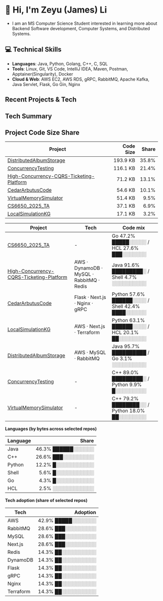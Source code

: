 <!---
James-Zeyu-Li/James-Zeyu-Li is a ✨ special ✨ repository because its `README.md` (this file) appears on your GitHub profile.
You can click the Preview link to take a look at your changes.
--->

# 👋 Hi, I'm Zeyu (James) Li
- I am an MS Computer Science Student interested in learning more about Backend Software development, Computer Systems, and Distributed Systems.

## 💻 Technical Skills
- **Languages**: Java, Python, Golang, C++, C, SQL
- **Tools**: Linux, Git, VS Code, IntelliJ IDEA, Maven, Postman, Apptainer(Singularity), Docker
- **Cloud & Web**: AWS EC2, AWS RDS, gRPC, RabbitMQ, Apache Kafka, Java Servlet, Flask, Go Gin, Nginx


## Recent Projects & Tech
<!--TECH-STACK:START-->
<!--TECH-STACK:END-->

## Tech Summary
<!--TECH-SUMMARY:START-->
<!--TECH-SUMMARY:END-->

## Project Code Size Share
<!--TECH-PROJECT-SHARE:START-->
| Project | Code Size | Share |
|---|---:|---:|
| [DistributedAlbumStorage](https://github.com/James-Zeyu-Li/DistributedAlbumStorage) | 193.9 KB | 35.8% |
| [ConcurrencyTesting](https://github.com/James-Zeyu-Li/ConcurrencyTesting) | 116.1 KB | 21.4% |
| [High-Concurrency-CQRS-Ticketing-Platform](https://github.com/James-Zeyu-Li/High-Concurrency-CQRS-Ticketing-Platform) | 71.2 KB | 13.1% |
| [CedarArbutusCode](https://github.com/James-Zeyu-Li/CedarArbutusCode) | 54.6 KB | 10.1% |
| [VirtualMemorySimulator](https://github.com/James-Zeyu-Li/VirtualMemorySimulator) | 51.4 KB |  9.5% |
| [CS6650_2025_TA](https://github.com/James-Zeyu-Li/CS6650_2025_TA) | 37.1 KB |  6.9% |
| [LocalSimulationKG](https://github.com/James-Zeyu-Li/LocalSimulationKG) | 17.1 KB |  3.2% |
<!--TECH-PROJECT-SHARE:END-->


<!--TECH-PROJECTS:START-->
| Project | Tech | Code mix |
|---|---|---|
| [CS6650_2025_TA](https://github.com/James-Zeyu-Li/CS6650_2025_TA) | - | Go 47.2% █████░░░░░ / HCL 27.6% ███░░░░░░░ |
| [High-Concurrency-CQRS-Ticketing-Platform](https://github.com/James-Zeyu-Li/High-Concurrency-CQRS-Ticketing-Platform) | AWS · DynamoDB · MySQL · RabbitMQ · Redis | Java 91.6% █████████░ / Shell  4.7% ░░░░░░░░░░ |
| [CedarArbutusCode](https://github.com/James-Zeyu-Li/CedarArbutusCode) | Flask · Next.js · Nginx · gRPC | Python 57.6% ██████░░░░ / Shell 42.4% ████░░░░░░ |
| [LocalSimulationKG](https://github.com/James-Zeyu-Li/LocalSimulationKG) | AWS · Next.js · Terraform | Python 63.1% ██████░░░░ / HCL 20.1% ██░░░░░░░░ |
| [DistributedAlbumStorage](https://github.com/James-Zeyu-Li/DistributedAlbumStorage) | AWS · MySQL · RabbitMQ | Java 95.7% ██████████ / Go  3.1% ░░░░░░░░░░ |
| [ConcurrencyTesting](https://github.com/James-Zeyu-Li/ConcurrencyTesting) | - | C++ 89.0% █████████░ / Python  9.9% █░░░░░░░░░ |
| [VirtualMemorySimulator](https://github.com/James-Zeyu-Li/VirtualMemorySimulator) | - | C++ 79.2% ████████░░ / Python 18.0% ██░░░░░░░░ |
<!--TECH-PROJECTS:END-->


<!--TECH-OVERALL:START-->
**Languages (by bytes across selected repos)**

| Language | Share |
|---|---:|
| Java |  46.3% ██████░░░░░░ |
| C++ |  26.6% ███░░░░░░░░░ |
| Python |  12.2% █░░░░░░░░░░░ |
| Shell |   5.6% █░░░░░░░░░░░ |
| Go |   4.3% █░░░░░░░░░░░ |
| HCL |   2.5% ░░░░░░░░░░░░ |

**Tech adoption (share of selected repos)**

| Tech | Adoption |
|---|---:|
| AWS |  42.9% █████░░░░░░░ |
| RabbitMQ |  28.6% ███░░░░░░░░░ |
| MySQL |  28.6% ███░░░░░░░░░ |
| Next.js |  28.6% ███░░░░░░░░░ |
| Redis |  14.3% ██░░░░░░░░░░ |
| DynamoDB |  14.3% ██░░░░░░░░░░ |
| Flask |  14.3% ██░░░░░░░░░░ |
| gRPC |  14.3% ██░░░░░░░░░░ |
| Nginx |  14.3% ██░░░░░░░░░░ |
| Terraform |  14.3% ██░░░░░░░░░░ |
<!--TECH-OVERALL:END-->
